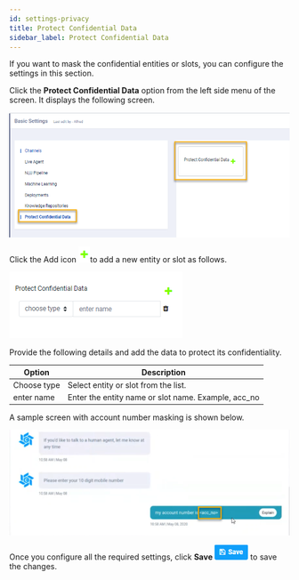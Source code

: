 ```yaml
---
id: settings-privacy
title: Protect Confidential Data
sidebar_label: Protect Confidential Data
---
```


If you want to mask the confidential entities or slots, you can configure the settings in this section.

Click the **Protect Confidential Data** option from the left side menu of the screen. It displays the following screen.

![](assets\CA_109.png)

Click the Add icon ![](assets\CA_110.png)to add a new entity or slot as follows.

![](assets\CA_111.png)

Provide the following details and add the data to protect its confidentiality.

| Option      | Description                                         |
| ----------- | --------------------------------------------------- |
| Choose type | Select entity or slot from the list.                |
| enter name  | Enter the entity name or slot name. Example, acc_no |

A sample screen with account number masking is shown below.

![](assets\CA_108.png)

Once you configure all the required settings, click **Save** ![](assets\CA_98.png) to save the changes.